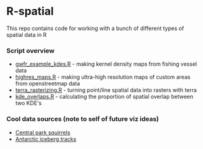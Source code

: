 # R-spatial
This repo contains code for working with a bunch of different types of spatial data in R

### Script overview
- [gwfr_example_kdes.R](gfwr_example_kdes.R) - making kernel density maps from fishing vessel data
- [highres_maps.R](highres_maps.R) - making ultra-high resolution maps of custom areas from openstreetmap data
- [terra_rasterizing.R](terra_rasterizing.R) - turning point/line spatial data into rasters with terra
- [kde_overlaps.R](kde_overlaps.R) - calculating the proportion of spatial overlap between two KDE's

### Cool data sources (note to self of future viz ideas)
- [Central park squirrels](https://data.cityofnewyork.us/Environment/2018-Squirrel-Census-Fur-Color-Map/fak5-wcft)
- [Antarctic iceberg tracks](https://github.com/chrieke/iceberg-locations-data)
